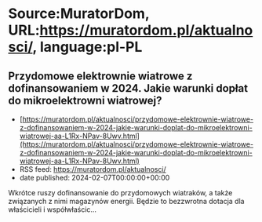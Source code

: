 # Source:MuratorDom, URL:https://muratordom.pl/aktualnosci/, language:pl-PL

## Przydomowe elektrownie wiatrowe z dofinansowaniem w 2024. Jakie warunki dopłat do mikroelektrowni wiatrowej?
 - [https://muratordom.pl/aktualnosci/przydomowe-elektrownie-wiatrowe-z-dofinansowaniem-w-2024-jakie-warunki-doplat-do-mikroelektrowni-wiatrowej-aa-L1Rx-NPav-8Uwv.html](https://muratordom.pl/aktualnosci/przydomowe-elektrownie-wiatrowe-z-dofinansowaniem-w-2024-jakie-warunki-doplat-do-mikroelektrowni-wiatrowej-aa-L1Rx-NPav-8Uwv.html)
 - RSS feed: https://muratordom.pl/aktualnosci/
 - date published: 2024-02-07T00:00:00+00:00

Wkrótce ruszy dofinansowanie do przydomowych wiatraków, a także związanych z nimi magazynów energii. Będzie to bezzwrotna dotacja dla właścicieli i współwłaścic...

